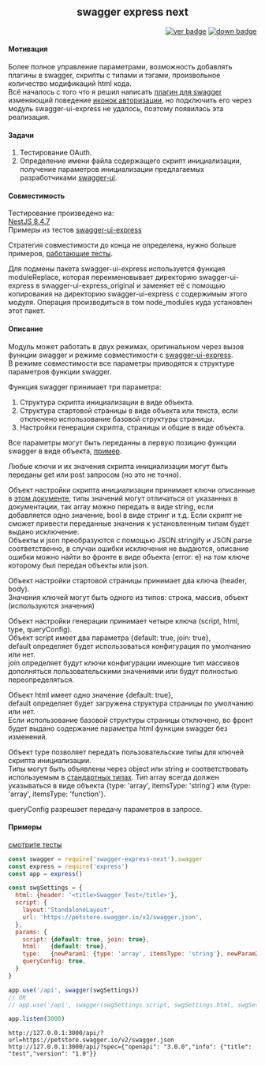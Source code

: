 <div align="center"><h2>swagger express next</h2></div>

<div align="right">

[![ver badge](https://badgen.net/npm/v/swagger-express-next)](https://www.npmjs.com/package/swagger-express-next) 
[![down badge](https://badgen.net/npm/dm/swagger-express-next)](https://www.npmjs.com/package/swagger-express-next)

</div>

#### Мотивация
Более полное управление параметрами, возможность добавлять плагины в swagger, скрипты с типами и тэгами, произвольное количество модификаций html кода. \
Всё началось с того что я решил написать [плагин для swagger](https://github.com/angrocode/swagger-plugin-authorizeIcons) изменяющий поведение [иконок авторизации]((https://github.com/swagger-api/swagger-ui/issues/4402)), 
но подключить его через модуль swagger-ui-express не удалось, поэтому появилась эта реализация.

#### Задачи
1. Тестирование OAuth.
2. Определение имени файла содержащего скрипт инициализации, получение параметров инициализации предлагаемых разработчиками [swagger-ui](https://github.com/swagger-api/swagger-ui).

#### Совместимость
Тестирование произведено на: \
[NestJS 8.4.7](https://nestjs.com/) \
Примеры из тестов [swagger-ui-express](https://github.com/scottie1984/swagger-ui-express/blob/master/test/testapp/app.js)

Стратегия совместимости до конца не определена, нужно больше примеров, [работающие тесты](https://github.com/angrocode/swagger-express-next/blob/main/tests.md).

Для подмены пакета swagger-ui-express используется функция moduleReplace,
которая переименовывает директорию swagger-ui-express в swagger-ui-express_original
и заменяет её с помощью копирования на директорию swagger-ui-express с содержимым
этого модуля. Операция производиться в том node_modules куда установлен этот пакет.

#### Описание
Модуль может работать в двух режимах, оригинальном через вызов функции swagger и режиме совместимости с [swagger-ui-express](https://github.com/scottie1984/swagger-ui-express). \
В режиме совместимости все параметры приводятся к структуре параметров функции swagger.

Функция swagger принимает три параметра:
1. Структура скрипта инициализации в виде объекта.
2. Структура стартовой страницы в виде объекта или текста, если отключено использование базовой структуры страницы.
3. Настройки генерации скрипта, страницы и общие в виде объекта.

Все параметры могут быть переданны в первую позицию функции swagger в виде объекта, [пример](https://github.com/angrocode/swagger-express-next/blob/main/test.md#test-7).

Любые ключи и их значения скрипта инициализации могут быть переданы get или post запросом (но это не точно).

Объект настройки скрипта инициализации принимает ключи описанные в [этом документе](https://github.com/swagger-api/swagger-ui/blob/master/docs/usage/configuration.md), 
типы значений могут отличаться от указанных в документации, так array можно передать в виде string, если добавляется одно значение, bool в виде стринг и т.д.
Если скрипт не сможет привести переданные значения к установленным типам будет выдано исключение. \
Объекты и json преобразуются с помощью JSON.stringify и JSON.parse соответственно, 
в случаи ошибки исключения не выдаются, описание ошибки можно найти во фронте в виде объекта {error: e}
на том ключе которому был передан объекты или json.

Объект настройки стартовой страницы принимает два ключа (header, body). \
Значения ключей могут быть одного из типов: строка, массив, объект (используются значения)

Объект настройки генерации принимает четыре ключа (script, html, type, queryConfig). \
Объект script имеет два параметра {default: true, join: true}, \
default определяет будет использоваться конфигурация по умолчанию или нет. \
join определяет будут ключи конфигурации имеющие тип массивов дополняться пользовательскими
значениями или будут полностью переопределяться.

Объект html имеет одно значение {default: true}, \
default определяет будет загружена структура страницы по умолчанию или нет. \
Если использование базовой структуры страницы отключено, во фронт будет выдано содержание параметра html функции swagger без изменений.

Объект type позволяет передать пользовательские типы для ключей скрипта инициализации.\
Типы могут быть объявлены через object или string и соответствовать используемым в [стандартных типах](https://github.com/angrocode/swagger-express-next/blob/main/initTypes.js).
Тип array всегда должен указываться в виде объекта {type: 'array', itemsType: 'string'} или {type: 'array', itemsType: 'function'}.

queryConfig разрешает передачу параметров в запросе.

#### Примеры

[смотрите тесты](https://github.com/angrocode/swagger-express-next/blob/main/tests.md)

```js
const swagger = require('swagger-express-next').swagger
const express = require('express')
const app = express()

const swgSettings = {
  html: {header: '<title>Swagger Test</title>'},
  script: {
    layout:'StandaloneLayout',
    url: 'https://petstore.swagger.io/v2/swagger.json',
  },
  params: {
    script: {default: true, join: true},
    html:   {default: true},
    type:   {newParam1: {type: 'array', itemsType: 'string'}, newParam2: 'boolean'},
    queryConfig: true,
  }
}

app.use('/api', swagger(swgSettings))
// OR
// app.use('/api', swagger(swgSettings.script, swgSettings.html, swgSettings.params))

app.listen(3000)
```

```text
http://127.0.0.1:3000/api/?url=https://petstore.swagger.io/v2/swagger.json
http://127.0.0.1:3000/api/?spec={"openapi": "3.0.0","info": {"title": "test","version": "1.0"}}
```
